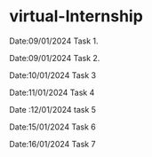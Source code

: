 # virtual-Internship



Date:09/01/2024 Task 1.



Date:09/01/2024  Task 2.


Date:10/01/2024  Task 3

Date:11/01/2024   Task 4

Date :12/01/2024   task 5

Date:15/01/2024  Task 6

Date:16/01/2024   Task 7 
